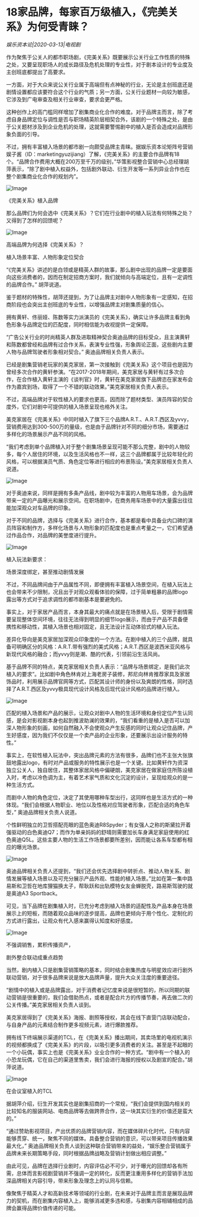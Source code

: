 # 18家品牌，每家百万级植入，《完美关系》为何受青睐？

*娱乐资本论|2020-03-13|电视剧*

作为聚焦于公关人的都市职场剧，《完美关系》既要展示公关行业工作性质的特殊之处，又要呈现职场人的成长路径及危机处理的专业性，对于剧本设计的专业度及主创班底都提出了高要求。

一方面，对于大众来说公关行业属于高端但有点神秘的行业，无论是主创班底还是剧情设置都应该要符合这个行业的气质；另一方面，公关行业题材一向较为敏感，它涉及到广电审查及相关行业审查，要求会更严格。

这种创作上的高门槛同样增加了剧集商业化合作的难度。对于品牌主而言，除了考虑自身品牌定位与调性是否与职场精英阶层相契合外，该剧的一个特殊之处，是由于公关题材涉及到企业危机的处理，这就需要警惕剧中的植入是否会造成对品牌形象负面的引导。

不过，拥有丰富植入场景的都市剧一向颇受品牌主青睐。据娱乐资本论矩阵号营销娱子酱（ID：marketingyuzijiang）了解，《完美关系》的主要合作品牌有18个。“品牌合作费用大概在200万至千万的级别，”华策影视整合营销中心总经理胡萍表示，“除了剧中植入权益外，包括剧外联动、衍生开发等一系列异业合作也在整个剧集商业化合作的规划内”。

![Image](https://mmbiz.qpic.cn/mmbiz_png/axAsEEfibm182L0nzmsibFkIvGHLDEsM7gsBkXuiazufvHA7R7yHHibaFmAWKXicMon792y2PoUZSsEKWibj8voNkPbw/640?wx_fmt=png)

《完美关系》植入品牌

那么品牌们为何会选中《完美关系》？它们在行业剧中的植入玩法有何特殊之处？又得到了怎样的回馈呢？

![Image](https://mmbiz.qpic.cn/mmbiz_gif/axAsEEfibm1ic8B17H5hQtXaAtSbvD8plS9psXp9Sy2GFTKblUQYAqicqV3wHz5Ria8Va1OvhMvibOib1DvhsMxVKRmQ/640?wx_fmt=gif)

高端品牌为何选择《完美关系》？

植入场景丰富、人物形象定位契合

“《完美关系》讲述的是白领或是精英人群的故事，那么剧中出现的品牌一定是要面向这些消费者的，因而在制定招商方案时，我们就倾向与高端定位，且有一定调性的品牌合作。” 胡萍说道。

鉴于题材的特殊性，胡萍还提到，为了让品牌主对剧中人物形象有一定感知，在招商阶段也会突出主创班底的专业性，以增强品牌主对剧集质量的信心。

拥有黄轩、佟丽娅、陈数等实力派演员的《完美关系》，确实让许多品牌主看到角色形象与品牌定位的匹配度，同时相信能为收视提供一定保障。

“广告公关行业的时尚精英人群及进取精神契合奥迪品牌的目标受众，且主演黄轩和陈数都曾经和品牌有过合作关系，表演专业性强，形象舆论正面，这些剧内主要人物与品牌驾驶者形象相对契合。” 奥迪品牌相关负责人表示。

已经是剧集营销老玩家的美克家居，第一次接触到《完美关系》这个项目也是因为曾经多次合作的黄轩参演。“在2017-2018年期间，美克家居与黄轩有过多次合作，在合作植入黄轩主演的《谈判官》时，黄轩在美克家居旗下品牌恣在家发布会作为嘉宾到场，取得了一个不错的联动效果。”美克家居相关负责人表示。

不过，高端品牌对于软性植入的要求也更高，因而除了题材类型、演员阵容的契合度外，它们对剧中可提供的植入场景呈现也格外关注。

美克家居在《完美关系》中同时植入了旗下三个品牌A.R.T.、A.R.T.西区及yvvy，营销费用达到300-500万的量级，也是由于品牌针对不同的细分市场，需要通过多样化的场景展示产品不同的风格。

“我们考虑到单个品牌植入对于整个剧集场景呈现可能不那么完整，剧中的人物较多，每个人居住的环境，以及生活风格也不一样，这三个品牌都属于比较年轻化的风格，可以根据演员气质、角色定位等进行相应的布景陈设。”美克家居相关负责人说道。

![Image](https://mmbiz.qpic.cn/mmbiz_png/axAsEEfibm182L0nzmsibFkIvGHLDEsM7gibmrXVc4FItGNSG0nkyxHAgsrtw95JbbV6nz1teGD9Qv1ZWL71YJxyw/640?wx_fmt=png)

对于奥迪来说，同样是拥有多条产品线，剧中较为丰富的人物用车场景，会为品牌带来一定的产品曝光和展示空间。在职场剧中，在商务用车场景中的大量露出往往能加深观众对车品牌的印象。

对于不同的品牌，选择与《完美关系》进行合作，基本都是看中具备业内口碑的演员阵容和制作方，多样化场景与人物形象的匹配度也是重点考量之一，它们希望通过作品合作，对品牌的美誉度进行提升。

![Image](https://mmbiz.qpic.cn/mmbiz_gif/axAsEEfibm1ic8B17H5hQtXaAtSbvD8plS9psXp9Sy2GFTKblUQYAqicqV3wHz5Ria8Va1OvhMvibOib1DvhsMxVKRmQ/640?wx_fmt=gif)

植入玩法新要求：

场景深度绑定，甚至推动剧情发展

不过，不同品牌间由于产品属性不同，即便拥有丰富植入场景空间，在植入玩法上也会带来不少限制，况且出于对观众观看体验的保障，过于简单粗暴的品牌logo露出等方式对于追求调性的都市剧基本是要避免的。

事实上，对于家居产品而言，本身其最大的痛点就是在场景植入后，受限于剧情需要呈现整体空间环境，往往无法得到明显的细节logo展示，而由于产品不具备便携性和移动性，其植入场景也相对固定，且无法设计互动体验式的植入玩法。

差异化导向是美克家居加深观众印象度的一个方法。在剧中植入的三个品牌，就具备可明确区分的风格：A.R.T.带有强烈的美式风格；A.R.T.西区是波西米亚风格与新现代风格的融合；而yvvy则是潮、酷的代表，引领前沿生活风尚。

基于品牌不同的特点，美克家居相关负责人表示：“品牌与场景绑定，是我们此次植入的要求”。比如剧中角色林肯对上海老房子装修，邦尼向林肯推荐家具及家居饰品时，利用展示品牌官网等方式，匹配其设计师的身份以及爽朗的性格，同时选择了A.R.T.西区及yvvy极具现代设计风格及后现代设计风格的品牌进行植入。

![Image](https://mmbiz.qpic.cn/mmbiz_png/axAsEEfibm182L0nzmsibFkIvGHLDEsM7gV0S4o1scZiaicPHt3NaSUIOGOFUnCUjFD2YMY25BbnibJBshcUichBnlpA/640?wx_fmt=png)

匹配的植入场景和产品的展示，让观众对剧中人物的生活环境和身份定位产生认同感，是会对影视剧本身也起到推波助澜的效果的，“我们看重的是植入是否可以加深人物形象的刻画，如何自然融入不会使观众产生反感的同时让观众记住品牌，产生好感度，因为我们不仅仅是一个卖产品的企业形象，还要展示出设计服务的特性。”

事实上，在软性植入玩法中，突出品牌元素的方法有很多，品牌们也不主张大张旗鼓地露出logo，有时对产品或服务的特性展示也是一个关键。比如黄轩作为资深独立公关人，独自居住，其整体家居风格中偏硬朗，美克家居在做家庭住所陈设植入时，考虑以冷色调为主，有着艺术家气质和文化沉淀的设计，呈现给观众的是一种生活方式。

而剧中人物的角色定位，决定了其使用哪种车型出行，这同样也是生活方式的一种体现。“我们会根据人物职业、地位以及性格对应驾驶者形象，匹配合适的角色车型，” 奥迪品牌相关负责人说道。

个性鲜明独立的卫哲搭配亮眼的蓝色奥迪R8Spyder；有女强人之称的斯黛拉开着强驱动的白色奥迪Q7；而作为单亲妈妈的舒晴则需要加长车身满足家庭使用的红色奥迪Q5L。这些主要人物的生活工作场景都要所差别，因而能让各系车型都有相应的曝光场景。

![Image](https://mmbiz.qpic.cn/mmbiz_png/axAsEEfibm182L0nzmsibFkIvGHLDEsM7gTL6U5pRWqT3x15dOJYicX2PSBIaP0ESj16TMb9DZVxpa5fPTrzOiaWvg/640?wx_fmt=png)

奥迪品牌相关负责人还提到，“我们还会优先选择剧中转折点、推动人物关系、剧情发展等植入场景以及可充分展示产品外观、性能的植入场景。”比如在第一集中路易斯和卫哲在地库狸猫换太子，帮耿跃和出轨模特女友金蝉脱壳，路易斯驾驶的就是奥迪A3 Sportback。

可见，当下品牌在剧集植入时，已充分考虑到植入场景的适配性及产品本身在场景展示上的短板，而随着观众品味的逐步提高，品牌也更倾向于用个性化、定制化的方式进行露出，让观众有代入感来赢得认知度和好感度。

![Image](https://mmbiz.qpic.cn/mmbiz_gif/axAsEEfibm1ic8B17H5hQtXaAtSbvD8plS9psXp9Sy2GFTKblUQYAqicqV3wHz5Ria8Va1OvhMvibOib1DvhsMxVKRmQ/640?wx_fmt=gif)

不强调销售，累积传播资产，

剧外整合联动成重点趋势

当然，剧内植入只是剧集营销策略的基本，同时结合剧集热度与明星效应进行剧外联动营销，对于很多品牌来说是放大品牌声量，提升大众关注度的重要途径。

“剧情中的植入或是品牌露出，对于消费者记忆度来说是很短暂的，所以同期的联动营销是很重要的，我们会借助热点，或者是配合片方的传播节奏，再去做二次的公关传播。”美克家居相关负责人谈到。

美克家居得到了《完美关系》海报、剧照等授权，其会在线下直营门店联动配合，与自身产品的元素结合制作更多视频元素，进行爆款推荐。

拥有线下终端展示渠道的TCL，在《完美关系》播出期间，其卖场里的电视机演示的视频都换成了《完美关系》的片段，以吸引更多消费者的关注。甚至是不起眼的一个小玩偶，事实上也是《完美关系》业业合作的一种方式。“剧中有一个植入的小恐龙玩偶，它在自己的渠道里售卖，我们会进行海报的授权以及剧宣的配合。”胡萍说道。

![Image](https://mmbiz.qpic.cn/mmbiz_png/axAsEEfibm182L0nzmsibFkIvGHLDEsM7gQb4OmtledmEEVe2mT00XLlInBqgpD5dNjnNKIjJ4dzmuayKPCHqSsw/640?wx_fmt=png)

在会议室植入的TCL

据胡萍介绍，衍生开发其实也是剧集招商的一个常规，“我们会提供到国内相关的比较知名的服装网站、电商品牌等去做跨界合作，这一块其实衍生的价值还是蛮大的。”

“通过赞助影视项目，产出优质的品牌营销内容，而在媒体碎片化时代，只有内容能够贯穿、统一，聚焦不同的媒体。具备整合营销的意识，可以带来项目传播效果最大化，” 奥迪品牌相关负责人谈到这种联合营销带来的益处，“娱乐整合营销属于品牌未来长期策略手段，同时根据品牌战略及营销计划做出相应调整。”

由此可见，品牌在选择行业剧时，内容评估必不可少，对于曝光的回馈却各有所需，总体而言影视剧营销并不强调一定的转化，反而更注重用多样化的营销手法加深品牌相关内容引导，带来形象及理念上的认同与信赖。

像聚焦于精英人才和高新技术等领域的行业剧，在未来对于品牌主而言是展现品牌力的契机，而在剧集内容植入上，能够消减更多违和感，与剧集内容相辅相成的品牌会赢得品牌价值传递的可能。

